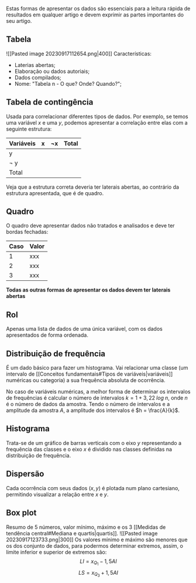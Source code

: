 Estas formas de apresentar os dados são essenciais para a leitura rápida de resultados em qualquer artigo e devem exprimir as partes importantes do seu artigo.

## Tabela
![[Pasted image 20230917112654.png|400]]
Características:
- Laterias abertas;
- Elaboração ou dados autoriais;
- Dados compilados;
- Nome: "Tabela n - O que? Onde? Quando?";

## Tabela de contingência
Usada para  correlacionar diferentes tipos de dados. Por exemplo, se temos uma variável $x$ e uma $y$, podemos apresentar a correlação entre elas com a seguinte estrutura:

|Variáveis| x |$\neg$x| Total|
|---|---|---|---|
| y |   |   |   |
|$\neg$ y|   |   |   |
|Total| |   |   |

Veja que a estrutura correta deveria ter laterais abertas, ao contrário da estrutura apresentada, que é de quadro.

## Quadro
O quadro deve apresentar dados não tratados e analisados e deve ter bordas fechadas:

|Caso|Valor|
|---|---|
| 1 |xxx|
| 2 |xxx|
| 3 |xxx|

**Todas as outras formas de apresentar os dados devem ter laterais abertas**

## Rol
Apenas uma lista de dados de uma única variável, com os dados apresentados de forma ordenada.

## Distribuição de  frequência
É um dado básico para fazer um histograma. Vai relacionar uma classe (um intervalo de [[Conceitos fundamentais#Tipos de variáveis|variáveis]] numéricas ou categoria) a sua frequência absoluta de ocorrência.

No caso de variáveis numéricas, a melhor forma de determinar os intervalos de frequências é calcular o número de intervalos $k = 1 + 3,22 \; log \; n$, onde $n$ é o número de dados da amostra. Tendo o número de intervalos e a amplitude da amostra $A$, a amplitude dos intervalos é $h = \frac{A}{k}$.

## Histograma
Trata-se de um gráfico de barras verticais com o eixo $y$ representando a frequência das classes e o eixo $x$ é dividido nas classes definidas na distribuição de frequência.

## Dispersão
Cada ocorrência com seus dados $(x,y)$ é plotada num plano cartesiano, permitindo visualizar a relação entre $x$ e $y$.

## Box plot
Resumo de 5 números, valor mínimo, máximo e os 3 [[Medidas de tendência central#Mediana e quartis|quartis]].
![[Pasted image 20230917123733.png|300]]
Os valores mínimo e máximo são menores que os dos conjunto de dados, para podermos determinar extremos, assim, o limite inferior e superior de extremos são:
$$LI = x_{Q_1} - 1,5 AI$$
$$LS = x_{Q_3} + 1,5 AI$$
